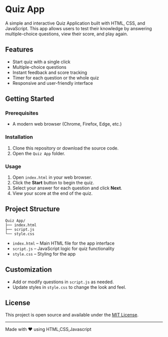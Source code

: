 # Quiz App

A simple and interactive Quiz Application built with HTML, CSS, and JavaScript. This app allows users to test their knowledge by answering multiple-choice questions, view their score, and play again.

## Features

- Start quiz with a single click
- Multiple-choice questions
- Instant feedback and score tracking
- Timer for each question or the whole quiz
- Responsive and user-friendly interface

## Getting Started

### Prerequisites

- A modern web browser (Chrome, Firefox, Edge, etc.)

### Installation

1. Clone this repository or download the source code.
2. Open the `Quiz App` folder.

### Usage

1. Open `index.html` in your web browser.
2. Click the **Start** button to begin the quiz.
3. Select your answer for each question and click **Next**.
4. View your score at the end of the quiz.

## Project Structure

```
Quiz App/
├── index.html
├── script.js
└── style.css
```

- `index.html` – Main HTML file for the app interface
- `script.js` – JavaScript logic for quiz functionality
- `style.css` – Styling for the app

## Customization

- Add or modify questions in `script.js` as needed.
- Update styles in `style.css` to change the look and feel.

## License

This project is open source and available under the [MIT License](LICENSE).

---

Made with ❤️ using HTML,CSS,Javascript
